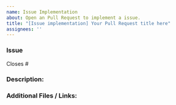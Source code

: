 ```yaml
---
name: Issue Implementation
about: Open an Pull Request to implement a issue.
title: "[Issue implementation] Your Pull Request title here"
assignees: ''
---
```

<!--
  Fill in the placeholders below. Delete any headings and placeholders that you do not fill in.
-->
### Issue
<!-- Your Pull Request will close/resolve which issue -->
Closes #

### Description:
<!-- Describe your Pull Request here. -->

### Additional Files / Links:
<!-- Attach additional files or links to content related to the Pull Request here (images/gifs/videos etc). -->
